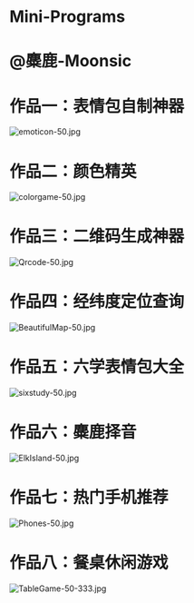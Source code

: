 # Mini-Programs

# @麋鹿-Moonsic

<a name="1c56fdf1"></a>
# 作品一：表情包自制神器

![emoticon-50.jpg](https://cdn.nlark.com/yuque/0/2019/jpeg/270441/1558662153008-03fd3197-b9dc-4b58-a19b-42749e4eee46.jpeg#align=left&display=inline&height=320&name=emoticon-50.jpg&originHeight=1280&originWidth=1280&size=274111&status=done&width=320)


<a name="KdUgA"></a>
# 作品二：颜色精英

![colorgame-50.jpg](https://cdn.nlark.com/yuque/0/2019/jpeg/270441/1558662192339-a0438fdd-62ab-4711-8d12-cc78522054b6.jpeg#align=left&display=inline&height=320&name=colorgame-50.jpg&originHeight=1280&originWidth=1280&size=255327&status=done&width=320)


<a name="BHO9X"></a>
# 作品三：二维码生成神器

![Qrcode-50.jpg](https://cdn.nlark.com/yuque/0/2019/jpeg/270441/1558662214661-df41f9b2-055e-4546-a677-4cfafb681d51.jpeg#align=left&display=inline&height=320&name=Qrcode-50.jpg&originHeight=1280&originWidth=1280&size=276197&status=done&width=320)


<a name="oWXlq"></a>
# 作品四：经纬度定位查询

![BeautifulMap-50.jpg](https://cdn.nlark.com/yuque/0/2019/jpeg/270441/1551623231542-4fbce250-c661-4bb0-b79e-8abec97dd1db.jpeg#align=left&display=inline&height=320&name=BeautifulMap-50.jpg&originHeight=1280&originWidth=1280&size=282160&status=done&width=320)


<a name="c5af3e82"></a>
# 作品五：六学表情包大全

![sixstudy-50.jpg](https://cdn.nlark.com/yuque/0/2019/jpeg/270441/1558662036791-132b7334-7f96-4969-ad0c-17d98f348c83.jpeg#align=left&display=inline&height=320&name=sixstudy-50.jpg&originHeight=1280&originWidth=1280&size=336030&status=done&width=320)


<a name="X4bif"></a>
# 作品六：麋鹿择音

![ElkIsland-50.jpg](https://cdn.nlark.com/yuque/0/2019/jpeg/270441/1551623715841-42f51644-b612-4d80-a686-6706aff8cf3d.jpeg#align=left&display=inline&height=320&name=ElkIsland-50.jpg&originHeight=1280&originWidth=1280&size=272634&status=done&width=320)



<a name="6ac754cc"></a>
# 作品七：热门手机推荐

![Phones-50.jpg](https://cdn.nlark.com/yuque/0/2019/jpeg/270441/1558662331285-3278cc46-c83b-41ab-8a63-1c85c21b09cd.jpeg#align=left&display=inline&height=320&name=Phones-50.jpg&originHeight=1280&originWidth=1280&size=325581&status=done&width=320)


<a name="XPqMm"></a>
# 作品八：餐桌休闲游戏

![TableGame-50-333.jpg](https://cdn.nlark.com/yuque/0/2019/jpeg/270441/1558662349015-fe720adc-71d5-44a2-a1a8-89603146c1af.jpeg#align=left&display=inline&height=320&name=TableGame-50-333.jpg&originHeight=1280&originWidth=1280&size=269390&status=done&width=320)


